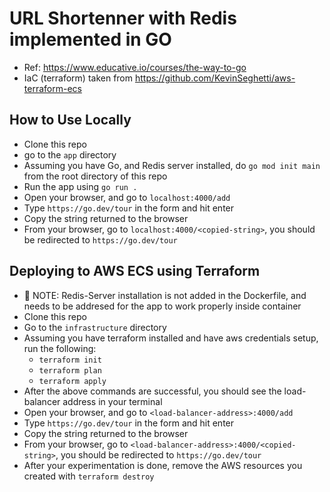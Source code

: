 # URL Shortenner with Redis implemented in GO

* Ref: https://www.educative.io/courses/the-way-to-go
* IaC (terraform) taken from https://github.com/KevinSeghetti/aws-terraform-ecs 

## How to Use Locally
* Clone this repo
* go to the `app` directory
* Assuming you have Go, and Redis server installed, do `go mod init main` from the root directory of this repo
* Run the app using `go run .`
* Open your browser, and go to `localhost:4000/add`
* Type `https://go.dev/tour` in the form and hit enter
* Copy the string returned to the browser
* From your browser, go to `localhost:4000/<copied-string>`, you should be redirected to `https://go.dev/tour`


## Deploying to AWS ECS using Terraform
* 🚨 NOTE: Redis-Server installation is not added in the Dockerfile, and needs to be addresed for the app to work properly inside container
* Clone this repo
* Go to the `infrastructure` directory
* Assuming you have terraform installed and have aws credentials setup, run the following: 
    * `terraform init`
    * `terraform plan`
    * `terraform apply`
* After the above commands are successful, you should see the load-balancer address in your terminal
* Open your browser, and go to `<load-balancer-address>:4000/add`
* Type `https://go.dev/tour` in the form and hit enter
* Copy the string returned to the browser
* From your browser, go to `<load-balancer-address>:4000/<copied-string>`, you should be redirected to `https://go.dev/tour`
* After your experimentation is done, remove the AWS resources you created with `terraform destroy`


